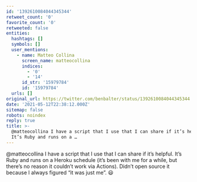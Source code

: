 ```yaml
---
id: '1392610084044345344'
retweet_count: '0'
favorite_count: '0'
retweeted: false
entities:
  hashtags: []
  symbols: []
  user_mentions:
    - name: Matteo Collina
      screen_name: matteocollina
      indices:
        - '0'
        - '14'
      id_str: '15979784'
      id: '15979784'
  urls: []
original_url: https://twitter.com/benbalter/status/1392610084044345344
date: '2021-05-12T22:38:12.000Z'
sitemap: false
robots: noindex
reply: true
title: >-
  @matteocollina I have a script that I use that I can share if it’s helpful.
  It’s Ruby and runs on a …
---
```


@matteocollina I have a script that I use that I can share if it’s helpful. It’s Ruby and runs on a Heroku schedule (it’s been with me for a while, but there’s no reason it couldn’t work via Actions). Didn’t open source it because I always figured “it was just me”. 😃